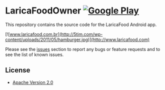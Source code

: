 # LaricaFoodOwner  [![Google Play](http://developer.android.com/images/brand/en_generic_rgb_wo_45.png)]()

This repository contains the source code for the LaricaFood Android app.

[![www.laricafood.com.br](http://5tim.com/wp-content/uploads/2011/05/hamburger.jpg)](http://www.laricafood.com)


Please see the [issues](https://github.com/github/android/issues) section to
report any bugs or feature requests and to see the list of known issues.

## License

* [Apache Version 2.0](http://www.apache.org/licenses/LICENSE-2.0.html)
